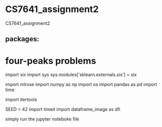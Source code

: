 # CS7641_assignment2
CS7641_assignment2


## packages: 
# four-peaks problems 
import six
import sys
sys.modules['sklearn.externals.six'] = six

import mlrose
import numpy as np
import os
import pandas as pd
import time

import itertools

SEED = 42
import timeit
import dataframe_image as dfi

simply run the jupyter noteboke file
